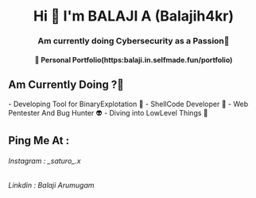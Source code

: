 <h1 align="center">Hi 👋 I'm BALAJI A (Balajih4kr)</h1>
<h3 align="center">Am currently doing Cybersecurity as a Passion🪬</h3>
<h4 align="center">🔭 Personal Portfolio(https:balaji.in.selfmade.fun/portfolio)</h4>
<h2 align="left">Am Currently Doing ?🥷</h2>
- Developing Tool for BinaryExplotation 🧌
- ShellCode Developer 🧙
- Web Pentester And Bug Hunter 👽
- Diving into LowLevel Things 🥋

<h2 align="left">Ping Me At :</h2>
<h6>Instagram : _saturo_.x</h6>
<h6>Linkdin : Balaji Arumugam</h6>


